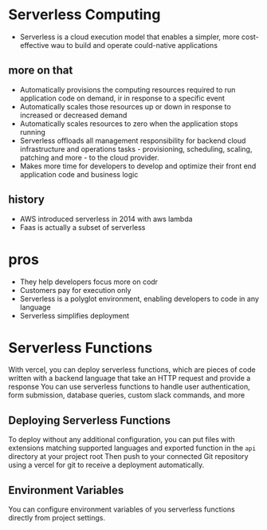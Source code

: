 # Serverless Computing
- Serverless is a cloud execution model that enables a simpler, more cost-effective wau to build and operate could-native applications


## more on that
- Automatically provisions the computing resources required to run application code on demand, ir in response to a specific event
- Automatically scales those resources up or down in response to increased or decreased demand
- Automatically scales resources to zero when the application stops running
- Serverless offloads all management responsibility for backend cloud infrastructure and operations tasks - provisioning, scheduling, scaling, patching and more - to the cloud provider. 
- Makes more time for developers to develop and optimize their front end application code and business logic

## history
- AWS introduced serverless in 2014 with aws lambda
- Faas is actually a subset of serverless


# pros
- They help developers focus more on codr
- Customers pay for execution only
- Serverless is a polyglot environment, enabling developers to code in any language
- Serverless simplifies deployment



# Serverless Functions
With vercel, you can deploy serverless functions, which are pieces of code written with a backend language that take an HTTP request and provide a response 
You can use serverless functions to handle user authentication, form submission, database queries, custom slack commands, and more
## Deploying Serverless Functions
To deploy without any additional configuration, you can put files with extensions matching supported languages and exported function in the `api` directory at your project root
Then push to your connected Git repository using a vercel for git to receive a deployment automatically. 
## Environment Variables 
You can configure environment variables of you serverless functions directly from project settings.

